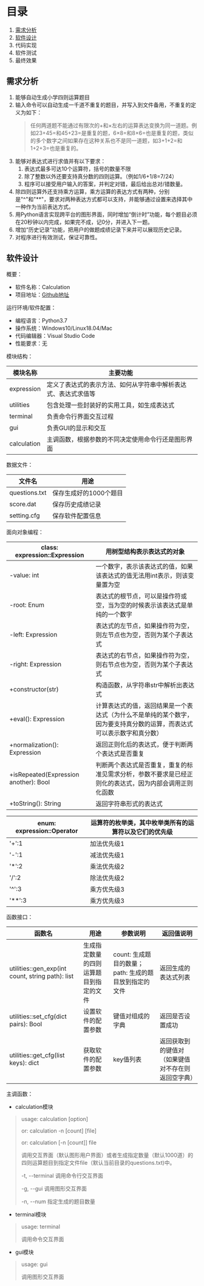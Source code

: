 # 目录

1. [需求分析](#需求分析)
2. [软件设计](#软件设计)
3. 代码实现
4. 软件测试
5. 最终效果

## 需求分析

1. 能够自动生成小学四则运算题目
2. 输入命令可以自动生成一千道不重复的题目，并写入到文件备用，不重复的定义为如下：
    > 任何两道题不能通过有限次的+和×左右的运算表达变换为同一道题。例如23+45=和45+23=是重复的题，6×8=和8×6=也是重复的题，类似的多个数字之间如果存在这种关系也不是同一道题，如3+1+2=和1+2+3=也是重复的。
3. 能够对表达式进行求值并有以下要求：
   1. 表达式最多可达10个运算符，括号的数量不限
   2. 除了整数以外还要支持真分数的四则运算。（例如1/6+1/8=7/24）
   3. 程序可以接受用户输入的答案，并判定对错，最后给出总对/错数量。
4. 除四则运算外还支持乘方运算，乘方运算的表达方式有两种，分别是"^"和"**"，要求对两种表达方式都可以支持，并能够通过设置来选择其中一种作为当前表达方式。
5. 用Python语言实现跨平台的图形界面，同时增加“倒计时”功能，每个题目必须在20秒钟以内完成，如果完不成，记0分，并进入下一题。
6. 增加“历史记录”功能，把用户的做题成绩记录下来并可以展现历史记录。
7. 对程序进行有效测试，保证可靠性。

## 软件设计

概要：

* 软件名称：Calculation
* 项目地址：[Github地址](https://github.com/onlyrobot/Calculation)

运行环境/软件配置：

* 编程语言：Python3.7
* 操作系统：Windows10/Linux18.04/Mac
* 代码编辑器：Visual Studio Code
* 性能要求：无

模块结构：

|模块名称     |主要功能|
|-------     |--------|
|expression  |定义了表达式的表示方法、如何从字符串中解析表达式、表达式求值等|
|utilities   |包含处理一些封装好的实用工具，如生成表达式|
|terminal    |负责命令行界面交互过程|
|gui         |负责GUI的显示和交互|
|calculation |主调函数，根据参数的不同决定使用命令行还是图形界面|

数据文件：

|文件名         |用途            |
|--------------|----------------|
|questions.txt |保存生成好的1000个题目|
|score.dat     |保存历史成绩记录|
|setting.cfg   |保存软件配置信息|

面向对象编程：

|class: expression::Expression   |用树型结构表示表达式的对象     |
|-------------------------------|--------------|
|-value: int|一个数字，表示该表达式的值，如果该表达式的值无法用int表示，则该变量置为空|
|-root: Enum|表达式的根节点，可以是操作符或空，当为空的时候表示该表达式是单纯的一个数字|
|-left: Expression|表达式的左节点，如果操作符为空，则左节点也为空，否则为某个子表达式|
|-right: Expression|表达式的右节点，如果操作符为空，则右节点也为空，否则为某个子表达式|
|+constructor(str)|构造函数，从字符串str中解析出表达式|
|+eval(): Expression|计算表达式的值，返回结果是一个表达式（为什么不是单纯的某个数字，因为要支持真分数的运算，而表达式可以表示数字和真分数）|
|+normalization(): Expression|返回正则化后的表达式，便于判断两个表达式是否重复|
|+isRepeated(Expression another): Bool|判断两个表达式是否重复，重复的标准见需求分析，参数不要求是已经正则化的表达式，因为内部会调用正则化函数|
|+toString(): String|返回字符串形式的表达式|

|enum: expression::Operator    |运算符的枚举类，其中枚举类所有的运算符以及它们的优先级|
|-----------------------------|-------------------------------------------------|
|'+':1|加法优先级1|
|'-':1|减法优先级1|
|'*':2|乘法优先级2|
|'/':2|除法优先级2|
|'^':3|乘方优先级3|
|'**':3|乘方优先级3|

函数接口：

|函数名                                     |用途            |参数说明          |返回值说明        |
|-------------------------------------------|----------------|------------------|-----------------|
|utilities::gen_exp(int count, string path): list|生成指定数量的四则运算题目到指定的文件|count: 生成题目的数量；path: 生成的题目放到指定的文件|返回生成的表达式列表|
|utilities::set_cfg(dict pairs): Bool|设置软件的配置参数|键值对组成的字典|返回是否设置成功|
|utilities::get_cfg(list keys): dict|获取软件的配置参数|key值列表|返回获取到的键值对（如果键值对不存在则返回空字典）|

主调函数：

* calculation模块
  
> usage: calculation [option]
>
> or: calculation -n [count] [file]
>
> or: calculation [-n [count]] file
>
> 调用交互界面（默认图形用户界面）或者生成指定数量（默认1000道）的四则运算题目到指定文件file（默认当前目录的questions.txt)中。
>
> -t, --terminal    调用命令行交互界面
>
> -g, --gui         调用图形交互界面
>
> -n, --num         指定生成的题目数量

* terminal模块

> usage: terminal
>
> 调用命令交互界面

* gui模块

> usage: gui
>
> 调用图形交互界面
